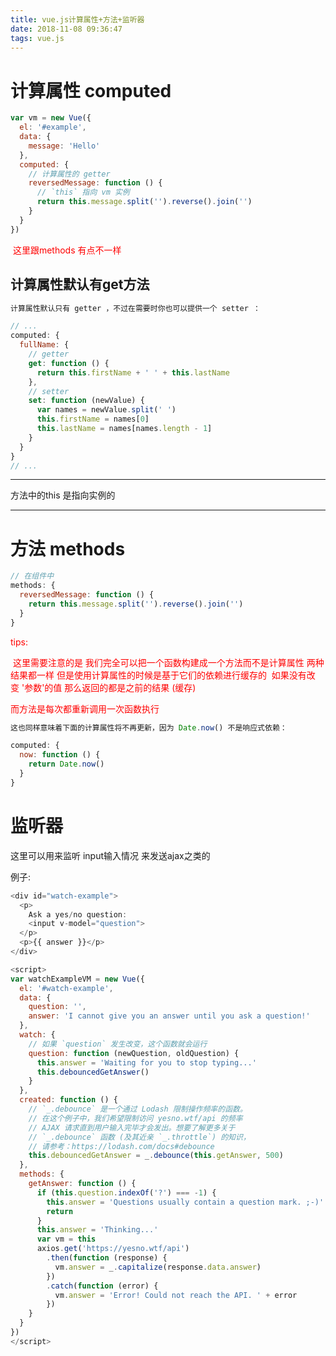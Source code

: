 ```yaml
---
title: vue.js计算属性+方法+监听器
date: 2018-11-08 09:36:47
tags: vue.js
---
```

# 计算属性 computed

```javascript
var vm = new Vue({
  el: '#example',
  data: {
    message: 'Hello'
  },
  computed: {
    // 计算属性的 getter
    reversedMessage: function () {
      // `this` 指向 vm 实例
      return this.message.split('').reverse().join('')
    }
  }
})
```

​     <font color="red">这里跟methods 有点不一样 </font>

## 计算属性默认有get方法



```javascript
计算属性默认只有 getter ，不过在需要时你也可以提供一个 setter ：

// ...
computed: {
  fullName: {
    // getter
    get: function () {
      return this.firstName + ' ' + this.lastName
    },
    // setter
    set: function (newValue) {
      var names = newValue.split(' ')
      this.firstName = names[0]
      this.lastName = names[names.length - 1]
    }
  }
}
// ...
```



---

 方法中的this 是指向实例的

---

  

# 方法 methods

```javascript
// 在组件中
methods: {
  reversedMessage: function () {
    return this.message.split('').reverse().join('')
  }
}
```

<font color="red">tips: </font>  

<font color="red"> 这里需要注意的是 我们完全可以把一个函数构建成一个方法而不是计算属性 两种结果都一样 但是使用计算属性的时候是基于它们的依赖进行缓存的  如果没有改变 '参数'的值 那么返回的都是之前的结果 (缓存)    

而方法是每次都重新调用一次函数执行</font>  



```javascript
这也同样意味着下面的计算属性将不再更新，因为 Date.now() 不是响应式依赖：

computed: {
  now: function () {
    return Date.now()
  }
}
```

# 监听器

 这里可以用来监听 input输入情况 来发送ajax之类的



例子:

```javascript
<div id="watch-example">
  <p>
    Ask a yes/no question:
    <input v-model="question">
  </p>
  <p>{{ answer }}</p>
</div>

<script>
var watchExampleVM = new Vue({
  el: '#watch-example',
  data: {
    question: '',
    answer: 'I cannot give you an answer until you ask a question!'
  },
  watch: {
    // 如果 `question` 发生改变，这个函数就会运行
    question: function (newQuestion, oldQuestion) {
      this.answer = 'Waiting for you to stop typing...'
      this.debouncedGetAnswer()
    }
  },
  created: function () {
    // `_.debounce` 是一个通过 Lodash 限制操作频率的函数。
    // 在这个例子中，我们希望限制访问 yesno.wtf/api 的频率
    // AJAX 请求直到用户输入完毕才会发出。想要了解更多关于
    // `_.debounce` 函数 (及其近亲 `_.throttle`) 的知识，
    // 请参考：https://lodash.com/docs#debounce
    this.debouncedGetAnswer = _.debounce(this.getAnswer, 500)
  },
  methods: {
    getAnswer: function () {
      if (this.question.indexOf('?') === -1) {
        this.answer = 'Questions usually contain a question mark. ;-)'
        return
      }
      this.answer = 'Thinking...'
      var vm = this
      axios.get('https://yesno.wtf/api')
        .then(function (response) {
          vm.answer = _.capitalize(response.data.answer)
        })
        .catch(function (error) {
          vm.answer = 'Error! Could not reach the API. ' + error
        })
    }
  }
})
</script>

```

